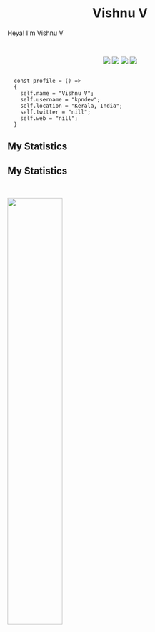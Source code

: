 <h1 align="center">
  <b>Vishnu V</b>
</h1>

Heya! I'm Vishnu V

<br>

<p>
<div align="center">
  <img src="https://img.shields.io/badge/-ReactJs-61DAFB?logo=react&logoColor=white&style=for-the-badge>
  <img src="https://img.shields.io/badge/Node.js-43853D?style=for-the-badge&logo=node.js&logoColor=white">
  <img src="https://img.shields.io/badge/Express.js-404D59?style=for-the-badge">
                                                                                                         
  <img src="https://img.shields.io/badge/-MONGO DB-98b982?style=for-the-badge&logo=mongodb&logoColor=98b982&labelColor=282828">
  <img src="https://img.shields.io/badge/Bootstrap-563D7C?style=for-the-badge&logo=bootstrap&logoColor=white">
                                                                                                                              
</div>
</p>

```javasript
    
  const profile = () => 
  {
    self.name = "Vishnu V";
    self.username = "kpndev";
    self.location = "Kerala, India";
    self.twitter = "nill";
    self.web = "nill";
  }
````

## My Statistics
## My Statistics

<br/>
<p align="left">
  <img width="49.5%" src="ttps://github-readme-stats.vercel.app/api?username={KpnDevelopment}&theme=blue-green" />
</p>
<br>
